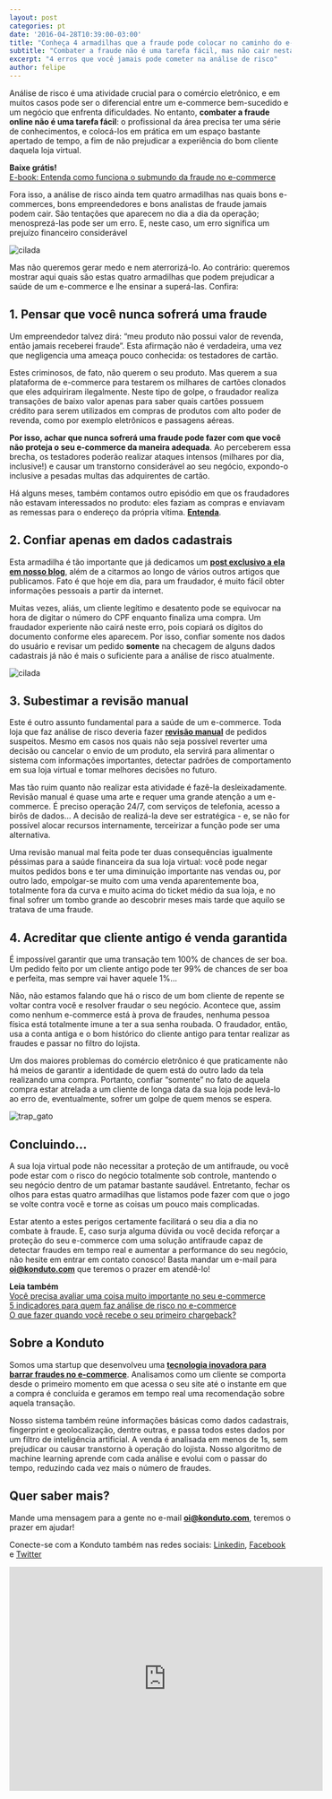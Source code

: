 ```yaml
---
layout: post
categories: pt
date: '2016-04-28T10:39:00-03:00'
title: "Conheça 4 armadilhas que a fraude pode colocar no caminho do e-commerce"
subtitle: "Combater a fraude não é uma tarefa fácil, mas não cair nestas tentações certamente tornará seu caminho muito mais tranquilo"
excerpt: "4 erros que você jamais pode cometer na análise de risco"
author: felipe
---
```


Análise de risco é uma atividade crucial para o comércio eletrônico, e em muitos casos pode ser o diferencial entre um e-commerce bem-sucedido e um negócio que enfrenta dificuldades. No entanto, **combater a fraude online não é uma tarefa fácil**: o profissional da área precisa ter uma série de conhecimentos, e colocá-los em prática em um espaço bastante apertado de tempo, a fim de não prejudicar a experiência do bom cliente daquela loja virtual. 

**Baixe grátis!**   
[E-book: Entenda como funciona o submundo da fraude no e-commerce](http://ebooks.konduto.com/submundo-da-fraude?utm_source=konduto&utm_medium=blog&utm_campaign=conteudo-trap)

Fora isso, a análise de risco ainda tem quatro armadilhas nas quais bons e-commerces, bons empreendedores e bons analistas de fraude jamais podem cair. São tentações que aparecem no dia a dia da operação; menosprezá-las pode ser um erro. E, neste caso, um erro significa um prejuízo financeiro considerável 

![cilada](/images/160428-businessman.png)

Mas não queremos gerar medo e nem aterrorizá-lo. Ao contrário: queremos mostrar aqui quais são estas quatro armadilhas que podem prejudicar a saúde de um e-commerce e lhe ensinar a superá-las. Confira: 

## 1. Pensar que você nunca sofrerá uma fraude

Um empreendedor talvez dirá: “meu produto não possui valor de revenda, então jamais receberei fraude”. Esta afirmação não é verdadeira, uma vez que negligencia uma ameaça pouco conhecida: os testadores de cartão. 

Estes criminosos, de fato, não querem o seu produto. Mas querem a sua plataforma de e-commerce para testarem os milhares de cartões clonados que eles adquiriram ilegalmente. Neste tipo de golpe, o fraudador realiza transações de baixo valor apenas para saber quais cartões possuem crédito para serem utilizados em compras de produtos com alto poder de revenda, como por exemplo eletrônicos e passagens aéreas. 

**Por isso, achar que nunca sofrerá uma fraude pode fazer com que você não proteja o seu e-commerce da maneira adequada**. Ao perceberem essa brecha, os testadores poderão realizar ataques intensos (milhares por dia, inclusive!) e causar um transtorno considerável ao seu negócio, expondo-o inclusive a pesadas multas das adquirentes de cartão. 

Há alguns meses, também contamos outro episódio em que os fraudadores não estavam interessados no produto: eles faziam as compras e enviavam as remessas para o endereço da própria vítima. **[Entenda](https://blog.konduto.com/pt/2016/02/fraude-bizarra-kohls-eua/?utm_source=konduto&utm_medium=blog&utm_campaign=conteudo-trap)**.


## 2. Confiar apenas em dados cadastrais 

Esta armadilha é tão importante que já dedicamos um **[post exclusivo a ela em nosso blog](https://blog.konduto.com/pt/2014/10/porque-checar-apenas-nome-e-cpf-ja-nao-e-suficiente-na-analise-manual/?utm_source=konduto&utm_medium=blog&utm_campaign=conteudo-trap)**, além de a citarmos ao longo de vários outros artigos que publicamos. Fato é que hoje em dia, para um fraudador, é muito fácil obter informações pessoais a partir da internet. 

Muitas vezes, aliás, um cliente legítimo e desatento pode se equivocar na hora de digitar o número do CPF enquanto finaliza uma compra. Um fraudador experiente não cairá neste erro, pois copiará os dígitos do documento conforme eles aparecem. Por isso, confiar somente nos dados do usuário e revisar um pedido **somente** na checagem de alguns dados cadastrais já não é mais o suficiente para a análise de risco atualmente. 

![cilada](/images/160428-cilada.gif)


## 3. Subestimar a revisão manual 

Este é outro assunto fundamental para a saúde de um e-commerce. Toda loja que faz análise de risco deveria fazer **[revisão manual](https://blog.konduto.com/pt/2016/02/precisamos-falar-sobre-revisao-manual/?utm_source=konduto&utm_medium=blog&utm_campaign=conteudo-trap)** de pedidos suspeitos. Mesmo em casos nos quais não seja possível reverter uma decisão ou cancelar o envio de um produto, ela servirá para alimentar o sistema com informações importantes, detectar padrões de comportamento em sua loja virtual e tomar melhores decisões no futuro. 

Mas tão ruim quanto não realizar esta atividade é fazê-la desleixadamente. Revisão manual é quase uma arte e requer uma grande atenção a um e-commerce. É preciso operação 24/7, com serviços de telefonia, acesso a birôs de dados... A decisão de realizá-la deve ser estratégica - e, se não for possível alocar recursos internamente, terceirizar a função pode ser uma alternativa. 

Uma revisão manual mal feita pode ter duas consequências igualmente péssimas para a saúde financeira da sua loja virtual: você pode negar muitos pedidos bons e ter uma diminuição importante nas vendas ou, por outro lado, empolgar-se muito com uma venda aparentemente boa, totalmente fora da curva e muito acima do ticket médio da sua loja, e no final sofrer um tombo grande ao descobrir meses mais tarde que aquilo se tratava de uma fraude. 


## 4. Acreditar que cliente antigo é venda garantida

É impossível garantir que uma transação tem 100% de chances de ser boa. Um pedido feito por um cliente antigo pode ter 99% de chances de ser boa e perfeita, mas sempre vai haver aquele 1%... 

Não, não estamos falando que há o risco de um bom cliente de repente se voltar contra você e resolver fraudar o seu negócio. Acontece que, assim como nenhum e-commerce está à prova de fraudes, nenhuma pessoa física está totalmente imune a ter a sua senha roubada. O fraudador, então, usa a conta antiga e o bom histórico do cliente antigo para tentar realizar as fraudes e passar no filtro do lojista. 

Um dos maiores problemas do comércio eletrônico é que praticamente não há meios de garantir a identidade de quem está do outro lado da tela realizando uma compra. Portanto, confiar “somente” no fato de aquela compra estar atrelada a um cliente de longa data da sua loja pode levá-lo ao erro de, eventualmente, sofrer um golpe de quem menos se espera. 

![trap_gato](/images/160428-trap.gif)


## Concluindo...

A sua loja virtual pode não necessitar a proteção de um antifraude, ou você pode estar com o risco do negócio totalmente sob controle, mantendo o seu negócio dentro de um patamar bastante saudável. Entretanto, fechar os olhos para estas quatro armadilhas que listamos pode fazer com que o jogo se volte contra você e torne as coisas um pouco mais complicadas. 

Estar atento a estes perigos certamente facilitará o seu dia a dia no combate à fraude. E, caso surja alguma dúvida ou você decida reforçar a proteção do seu e-commerce com uma solução antifraude capaz de detectar fraudes em tempo real e aumentar a performance do seu negócio, não hesite em entrar em contato conosco! Basta mandar um e-mail para **[oi@konduto.com](mailto:oi@konduto.com)** que teremos o prazer em atendê-lo! 

**Leia também**  
[Você precisa avaliar uma coisa muito importante no seu e-commerce](https://blog.konduto.com/pt/2016/01/avaliacao-importante-ecommerce/?utm_source=konduto&utm_medium=blog&utm_campaign=conteudo)  
[5 indicadores para quem faz análise de risco no e-commerce](https://blog.konduto.com/pt/2014/11/5-indicadores-para-quem-faz-analise-de-risco-no-e-commerce/?utm_source=konduto&utm_medium=blog&utm_campaign=conteudo)  
[O que fazer quando você recebe o seu primeiro chargeback?](https://blog.konduto.com/pt/2014/09/o-que-fazer-quando-recebe-o-primeiro-chargeback/?utm_source=konduto&utm_medium=blog&utm_campaign=conteudo)


## Sobre a Konduto 

Somos uma startup que desenvolveu uma **[tecnologia inovadora para barrar fraudes no e-commerce](http://konduto.com/?utm_source=konduto&utm_medium=blog&utm_campaign=conteudo)**. Analisamos como um cliente se comporta desde o primeiro momento em que acessa o seu site até o instante em que a compra é concluída e geramos em tempo real uma recomendação sobre aquela transação. 

Nosso sistema também reúne informações básicas como dados cadastrais, fingerprint e geolocalização, dentre outras, e passa todos estes dados por um filtro de inteligência artificial. A venda é analisada em menos de 1s, sem prejudicar ou causar transtorno à operação do lojista. Nosso algoritmo de machine learning aprende com cada análise e evolui com o passar do tempo, reduzindo cada vez mais o número de fraudes. 

## Quer saber mais? 

Mande uma mensagem para a gente no e-mail **oi@konduto.com**, teremos o prazer em ajudar! 

Conecte-se com a Konduto também nas redes sociais: [Linkedin](https://www.linkedin.com/company/konduto), [Facebook](https://www.facebook.com/konduto) e [Twitter](https://twitter.com/Konduto_)  

<iframe src="https://www.facebook.com/plugins/video.php?href=https%3A%2F%2Fwww.facebook.com%2Fkonduto%2Fvideos%2F613187352119217%2F&show_text=1&width=560" width="560" height="400" style="border:none;overflow:hidden" scrolling="no" frameborder="0" allowTransparency="true"></iframe>